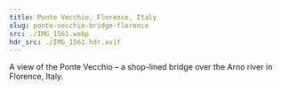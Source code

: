 ```yaml
---
title: Ponte Vecchio, Florence, Italy
slug: ponte-vecchio-bridge-florence
src: ./IMG_1561.webp
hdr_src: ./IMG_1561.hdr.avif
---
```


A view of the Ponte Vecchio – a shop-lined bridge over the Arno river in
Florence, Italy.
